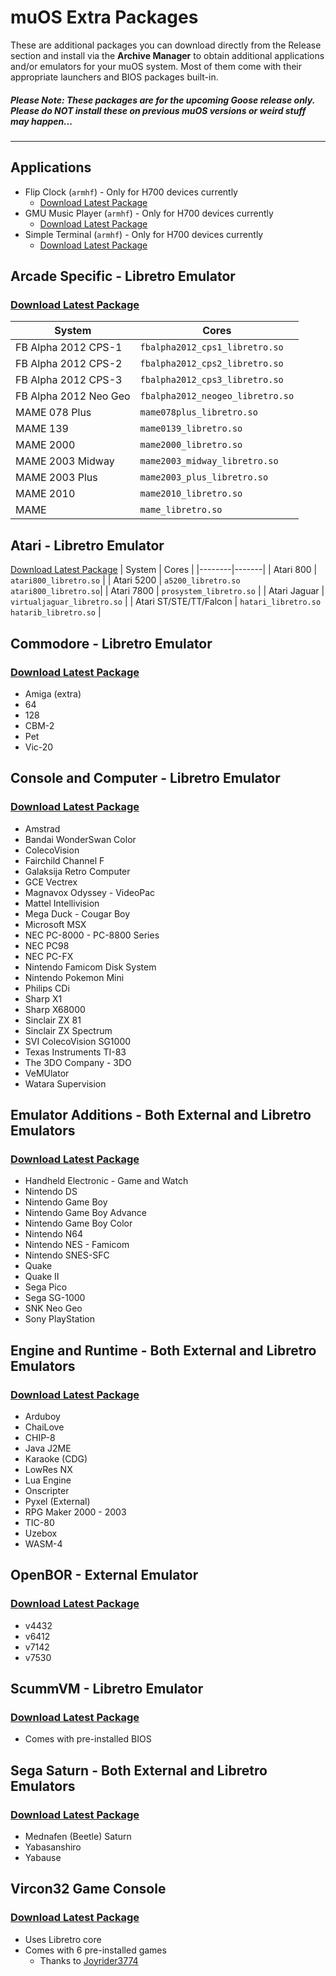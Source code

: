 # muOS Extra Packages
These are additional packages you can download directly from the Release section and install via the **Archive Manager** to obtain additional applications and/or emulators for your muOS system. Most of them come with their appropriate launchers and BIOS packages built-in.
##### _Please Note: These packages are for the upcoming **Goose** release only.  Please do **NOT** install these on previous muOS versions or weird stuff may happen..._
---
## Applications
* Flip Clock (`armhf`) - Only for H700 devices currently
  * [Download Latest Package](https://github.com/MustardOS/extra/releases/latest/download/Flip.Clock.muxzip)
* GMU Music Player (`armhf`) - Only for H700 devices currently
  * [Download Latest Package](https://github.com/MustardOS/extra/releases/latest/download/GMU.Music.Player.muxzip)
* Simple Terminal (`armhf`) - Only for H700 devices currently
  * [Download Latest Package](https://github.com/MustardOS/extra/releases/latest/download/Simple.Terminal.muxzip)
## Arcade Specific - Libretro Emulator
### [Download Latest Package](https://github.com/MustardOS/extra/releases/latest/download/Arcade.Specific.muxzip)
| System | Cores |
|--------|-------|
| FB Alpha 2012 CPS-1 | `fbalpha2012_cps1_libretro.so` |
| FB Alpha 2012 CPS-2 | `fbalpha2012_cps2_libretro.so` |
| FB Alpha 2012 CPS-3 | `fbalpha2012_cps3_libretro.so` |
| FB Alpha 2012 Neo Geo | `fbalpha2012_neogeo_libretro.so` |
| MAME 078 Plus | `mame078plus_libretro.so` |
| MAME 139 | `mame0139_libretro.so` |
| MAME 2000 | `mame2000_libretro.so` |
| MAME 2003 Midway | `mame2003_midway_libretro.so` |
| MAME 2003 Plus | `mame2003_plus_libretro.so` |
| MAME 2010 | `mame2010_libretro.so` |
| MAME | `mame_libretro.so` |
## Atari - Libretro Emulator  
[Download Latest Package](https://github.com/MustardOS/extra/releases/latest/download/Atari.muxzip)
| System | Cores |
|--------|-------|
| Atari 800 | `atari800_libretro.so` |
| Atari 5200 | `a5200_libretro.so`<br>`atari800_libretro.so`|
| Atari 7800 | `prosystem_libretro.so` |
| Atari Jaguar | `virtualjaguar_libretro.so` |
| Atari ST/STE/TT/Falcon | `hatari_libretro.so`<br>`hatarib_libretro.so` |
## Commodore - Libretro Emulator
### [Download Latest Package](https://github.com/MustardOS/extra/releases/latest/download/Commodore.muxzip)
* Amiga (extra)
* 64
* 128
* CBM-2
* Pet
* Vic-20
## Console and Computer - Libretro Emulator
### [Download Latest Package](https://github.com/MustardOS/extra/releases/latest/download/Console.and.Computer.muxzip)
* Amstrad
* Bandai WonderSwan Color
* ColecoVision
* Fairchild Channel F
* Galaksija Retro Computer
* GCE Vectrex
* Magnavox Odyssey - VideoPac
* Mattel Intellivision
* Mega Duck - Cougar Boy
* Microsoft MSX
* NEC PC-8000 - PC-8800 Series
* NEC PC98
* NEC PC-FX
* Nintendo Famicom Disk System
* Nintendo Pokemon Mini
* Philips CDi
* Sharp X1
* Sharp X68000
* Sinclair ZX 81
* Sinclair ZX Spectrum
* SVI ColecoVision SG1000
* Texas Instruments TI-83
* The 3DO Company - 3DO
* VeMUlator
* Watara Supervision
## Emulator Additions - Both External and Libretro Emulators
### [Download Latest Package](https://github.com/MustardOS/extra/releases/latest/download/Emulator.Additions.muxzip)
* Handheld Electronic - Game and Watch
* Nintendo DS
* Nintendo Game Boy
* Nintendo Game Boy Advance
* Nintendo Game Boy Color
* Nintendo N64
* Nintendo NES - Famicom
* Nintendo SNES-SFC
* Quake
* Quake II
* Sega Pico
* Sega SG-1000
* SNK Neo Geo
* Sony PlayStation
## Engine and Runtime - Both External and Libretro Emulators
### [Download Latest Package](https://github.com/MustardOS/extra/releases/latest/download/Engine.and.Runtime.muxzip)
* Arduboy
* ChaiLove
* CHIP-8
* Java J2ME
* Karaoke (CDG)
* LowRes NX
* Lua Engine
* Onscripter
* Pyxel (External)
* RPG Maker 2000 - 2003
* TIC-80
* Uzebox
* WASM-4
## OpenBOR - External Emulator
### [Download Latest Package](https://github.com/MustardOS/extra/releases/latest/download/OpenBOR.muxzip)
* v4432
* v6412
* v7142
* v7530
## ScummVM - Libretro Emulator
### [Download Latest Package](https://github.com/MustardOS/extra/releases/latest/download/ScummVM.muxzip)
* Comes with pre-installed BIOS
## Sega Saturn - Both External and Libretro Emulators
### [Download Latest Package](https://github.com/MustardOS/extra/releases/latest/download/Sega.Saturn.muxzip)
* Mednafen (Beetle) Saturn
* Yabasanshiro
* Yabause
## Vircon32 Game Console
### [Download Latest Package](https://github.com/MustardOS/extra/releases/latest/download/Vircon32.muxzip)
* Uses Libretro core
* Comes with 6 pre-installed games
  * Thanks to [Joyrider3774](https://joyrider3774.itch.io/)
